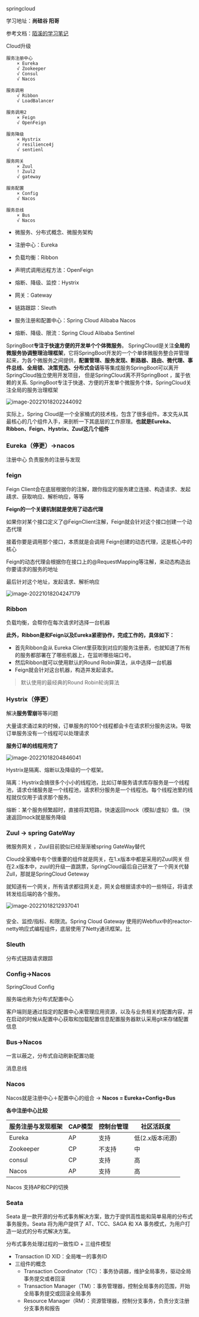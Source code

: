 springcloud

学习地址：**尚硅谷  阳哥**

参考文档：[陌溪的学习笔记](http://moxi159753.gitee.io/learningnotes/#/README?id=📙陌溪的学习笔记)

Cloud升级

    服务注册中心
        × Eureka
        √ Zookeeper
        √ Consul
        √ Nacos
    
    服务调用
        √ Ribbon
        √ LoadBalancer
    
    服务调用2
        × Feign
        √ OpenFeign
    
    服务降级
        × Hystrix
        √ resilience4j
        √ sentienl
    
    服务网关
        × Zuul
        ! Zuul2
        √ gateway
    
    服务配置
        × Config
        √ Nacos
    
    服务总线
        × Bus
        √ Nacos
+ 微服务、分布式概念、微服务架构 

+ 注册中心：Eureka

+ 负载均衡：Ribbon

+ 声明式调用远程方法：OpenFeign

+ 熔断、降级、监控：Hystrix

+ 网关：Gateway

+ 链路跟踪：Sleuth 

+ 服务注册和配置中心：Spring Cloud Alibaba Nacos

+ 熔断、降级、限流：Spring Cloud Alibaba Sentinel

SpringBoot**专注于快速方便的开发单个个体微服务**。 SpringCloud是关注**全局的微服务协调整理治理框架**，它将SpringBoot开发的一个个单体微服务整合并管理起来，为各个微服务之间提供，**配置管理、服务发现、断路器、路由、微代理、事件总线、全局锁、决策竞选、分布式会话**等等集成服务SpringBoot可以离开SpringCloud独立使用开发项目， 但是SpringCloud离不开SpringBoot ，属于依赖的关系. SpringBoot专注于快速、方便的开发单个微服务个体，SpringCloud关注全局的服务治理框架

![image-20221018202244092](http://bijioss.donggei.top/image-20221018202244092.png)

实际上，Spring Cloud是一个全家桶式的技术栈，包含了很多组件。本文先从其最核心的几个组件入手，来剖析一下其底层的工作原理。**也就是Eureka、Ribbon、Feign、Hystrix、Zuul这几个组件**

### Eureka（停更）->nacos

注册中心 负责服务的注册与发现

### feign

Feign Client会在底层根据你的注解，跟你指定的服务建立连接、构造请求、发起靕求、获取响应、解析响应，等等

**Feign的一个关键机制就是使用了动态代理**

如果你对某个接口定义了@FeignClient注解，Feign就会针对这个接口创建一个动态代理

接着你要是调用那个接口，本质就是会调用 Feign创建的动态代理，这是核心中的核心

Feign的动态代理会根据你在接口上的@RequestMapping等注解，来动态构造出你要请求的服务的地址

最后针对这个地址，发起请求、解析响应

![image-20221018204247179](http://bijioss.donggei.top/image-20221018204247179.png)

###  Ribbon

负载均衡，会帮你在每次请求时选择一台机器

 **此外，Ribbon是和Feign以及Eureka紧密协作，完成工作的，具体如下：**

- 首先Ribbon会从 Eureka Client里获取到对应的服务注册表，也就知道了所有的服务都部署在了哪些机器上，在监听哪些端口号。
- 然后Ribbon就可以使用默认的Round Robin算法，从中选择一台机器
- Feign就会针对这台机器，构造并发起请求。

> 默认使用的最经典的Round Robin轮询算法

###  Hystrix（停更）

解决**服务雪崩**等等问题

大量请求涌过来的时候，订单服务的100个线程都会卡在请求积分服务这块。导致订单服务没有一个线程可以处理请求

**服务订单的线程用完了**

![image-20221018204846041](http://bijioss.donggei.top/image-20221018204846041.png)

Hystrix是隔离、熔断以及降级的一个框架。

隔离：Hystrix会搞很多个小小的线程池，比如订单服务请求库存服务是一个线程池，请求仓储服务是一个线程池，请求积分服务是一个线程池。每个线程池里的线程就仅仅用于请求那个服务。

熔断：某个服务频繁超时，直接将其短路，快速返回mock（模拟/虚拟）值。（快速返回mock就是服务降级

### Zuul -> spring GateWay

微服务网关 ，Zuul目前貌似已经渐渐被spring GateWay替代

Cloud全家桶中有个很重要的组件就是网关，在1.x版本中都是采用的Zuul网关 但在2.x版本中，zuul的升级一直跳票，SpringCloud最后自己研发了一个网关代替Zull，那就是SpringCloud Geteway

就知道有一个网关，所有请求都往网关走，网关会根据请求中的一些特征，将请求转发给后端的各个服务。

![image-20221018212937041](http://bijioss.donggei.top/image-20221018212937041.png)

### 

安全、监控/指标、和限流。Spring Cloud Gateway 使用的Webflux中的reactor-netty响应式编程组件，底层使用了Netty通讯框架。比

### Sleuth

分布式链路请求跟踪

### Config->Nacos

SpringCloud Config

服务端也称为分布式配置中心

客户端则是通过指定的配置中心来管理应用资源，以及与业务相关的配置内容，并在启动的时候从配置中心获取和加载配置信息配置服务器默认采用git来存储配置信息

### Bus->Nacos

一言以蔽之，分布式自动刷新配置功能

消息总线

### Nacos

Nacos就是注册中心＋配置中心的组合 -> **Nacos = Eureka+Config+Bus**

**各中注册中心比较**

| 服务注册与发现框架 | CAP模型 | 控制台管理 | 社区活跃度      |
| ------------------ | ------- | ---------- | --------------- |
| Eureka             | AP      | 支持       | 低(2.x版本闭源) |
| Zookeeper          | CP      | 不支持     | 中              |
| consul             | CP      | 支持       | 高              |
| Nacos              | AP      | 支持       | 高              |

Nacos 支持AP和CP的切换

### Seata

Seata 是一款开源的分布式事务解决方案，致力于提供高性能和简单易用的分布式事务服务。Seata 将为用户提供了 AT、TCC、SAGA 和 XA 事务模式，为用户打造一站式的分布式解决方案。

分布式事务处理过程的一致性ID + 三组件模型

- Transaction ID XID：全局唯一的事务ID
- 三组件的概念 
  - Transaction Coordinator（TC）：事务协调器，维护全局事务，驱动全局事务提交或者回滚
  - Transaction Manager（TM）：事务管理器，控制全局事务的范围，开始全局事务提交或回滚全局事务
  - Resource Manager（RM）：资源管理器，控制分支事务，负责分支注册分支事务和报告

